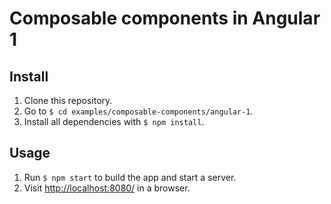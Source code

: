 # Composable components in Angular 1

## Install

1. Clone this repository.
2. Go to `$ cd examples/composable-components/angular-1`.
3. Install all dependencies with `$ npm install`.

## Usage

1. Run `$ npm start` to build the app and start a server.
2. Visit [http://localhost:8080/](http://localhost:8080/) in a browser.
